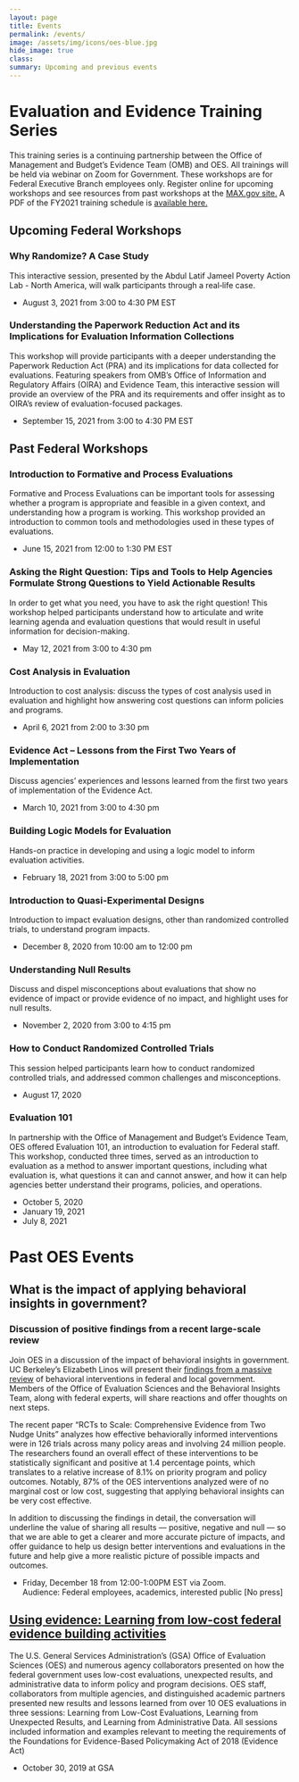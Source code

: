 ```yaml
---
layout: page
title: Events
permalink: /events/
image: /assets/img/icons/oes-blue.jpg
hide_image: true
class:
summary: Upcoming and previous events
---
```


# Evaluation and Evidence Training Series
This training series is a continuing partnership between the Office of Management and Budget’s Evidence Team (OMB) and OES. All trainings will be held via webinar on Zoom for Government. These workshops are for Federal Executive Branch employees only. Register online for upcoming workshops and see resources from past workshops at the <a href="https://community.max.gov/x/yrHGe">MAX.gov site.</a> A PDF of the FY2021 training schedule is <a href="http://oes.gsa.gov/assets/files/fy21-oes-training-calendar.pdf">available here.</a>

## Upcoming Federal Workshops

### Why Randomize? A Case Study
This interactive session, presented by the Abdul Latif Jameel Poverty Action Lab - North America, will walk participants through a real‐life case.
- August 3, 2021 from 3:00 to 4:30 PM EST

### Understanding the Paperwork Reduction Act and its Implications for Evaluation Information Collections
This workshop will provide participants with a deeper understanding the Paperwork Reduction Act (PRA) and its implications for data collected for evaluations. Featuring speakers from OMB’s Office of Information and Regulatory Affairs (OIRA) and Evidence Team, this interactive session will provide an overview of the PRA and its requirements and offer insight as to OIRA’s review of evaluation-focused packages. 
- September 15, 2021 from 3:00 to 4:30 PM EST

## Past Federal Workshops

### Introduction to Formative and Process Evaluations
Formative and Process Evaluations can be important tools for assessing whether a program is appropriate and feasible in a given context, and understanding how a program is working. This workshop provided an introduction to common tools and methodologies used in these types of evaluations. 
- June 15, 2021 from 12:00 to 1:30 PM EST

### Asking the Right Question: Tips and Tools to Help Agencies Formulate Strong Questions to Yield Actionable Results
In order to get what you need, you have to ask the right question! This workshop helped participants understand how to articulate and write learning agenda and evaluation questions that would result in useful information for decision-making.
- May 12, 2021 from 3:00 to 4:30 pm

### Cost Analysis in Evaluation
Introduction to cost analysis: discuss the types of cost analysis used in evaluation and highlight how answering cost questions can inform policies and programs. 
- April 6, 2021 from 2:00 to 3:30 pm

### Evidence Act – Lessons from the First Two Years of Implementation
Discuss agencies’ experiences and lessons learned from the first two years of implementation of the Evidence Act.
- March 10, 2021 from 3:00 to 4:30 pm

### Building Logic Models for Evaluation
Hands-on practice in developing and using a logic model to inform evaluation activities. 
- February 18, 2021 from 3:00 to 5:00 pm

### Introduction to Quasi-Experimental Designs
Introduction to impact evaluation designs, other than randomized controlled trials, to understand program impacts.
- December 8, 2020 from 10:00 am to 12:00 pm

### Understanding Null Results
Discuss and dispel misconceptions about evaluations that show no evidence of impact or provide evidence of no impact, and highlight uses for null results.
- November 2, 2020 from 3:00 to 4:15 pm

### How to Conduct Randomized Controlled Trials
This session helped participants learn how to conduct randomized controlled trials, and addressed common challenges and misconceptions.
- August 17, 2020

### Evaluation 101
In partnership with the Office of Management and Budget’s Evidence Team, OES offered Evaluation 101, an introduction to evaluation for Federal staff. This workshop, conducted three times, served as an introduction to evaluation as a method to answer important questions, including what evaluation is, what questions it can and cannot answer, and how it can help agencies better understand their programs, policies, and operations.
- October 5, 2020
- January 19, 2021
- July 8, 2021

# Past OES Events 

## What is the impact of applying behavioral insights in government? 
### Discussion of positive findings from a recent large-scale review
Join OES in a discussion of the impact of behavioral insights in government. UC Berkeley’s Elizabeth Linos will present their <a href="https://www.nber.org/papers/w27594">findings from a massive review</a> of behavioral interventions in federal and local government. Members of the Office of Evaluation Sciences and the Behavioral Insights Team, along with federal experts, will share reactions and offer thoughts on next steps. 

The recent paper “RCTs to Scale: Comprehensive Evidence from Two Nudge Units” analyzes how effective behaviorally informed interventions were in 126 trials across many policy areas and involving 24 million people. The researchers found an overall effect of these interventions to be statistically significant and positive at 1.4 percentage points, which translates to a relative increase of 8.1% on priority program and policy outcomes.  Notably, 87% of the OES interventions analyzed were of no marginal cost or low cost, suggesting  that applying behavioral insights can be very cost effective. 

In addition to discussing the findings in detail, the conversation will underline the value of sharing all results — positive, negative and null — so that we are able to get a clearer and more accurate picture of impacts, and offer guidance to help us design better interventions and evaluations in the future and help give a more realistic picture of possible impacts and outcomes. 
- Friday, December 18 from 12:00-1:00PM EST via Zoom. 
<br/>Audience: Federal employees, academics, interested public [No press]

## <a href="https://oes.gsa.gov/2019annualevent">Using evidence: Learning from low-cost federal evidence building activities</a>
The U.S. General Services Administration’s (GSA) Office of Evaluation Sciences (OES) and numerous agency collaborators presented on how the federal government uses low-cost evaluations, unexpected results, and administrative data to inform policy and program decisions. OES staff, collaborators from multiple agencies, and distinguished academic partners presented new results and lessons learned from over 10 OES evaluations in three sessions: Learning from Low-Cost Evaluations, Learning from Unexpected Results, and Learning from Administrative Data. All sessions included information and examples relevant to meeting the requirements of the Foundations for Evidence-Based Policymaking Act of 2018 (Evidence Act)
- October 30, 2019 at GSA
